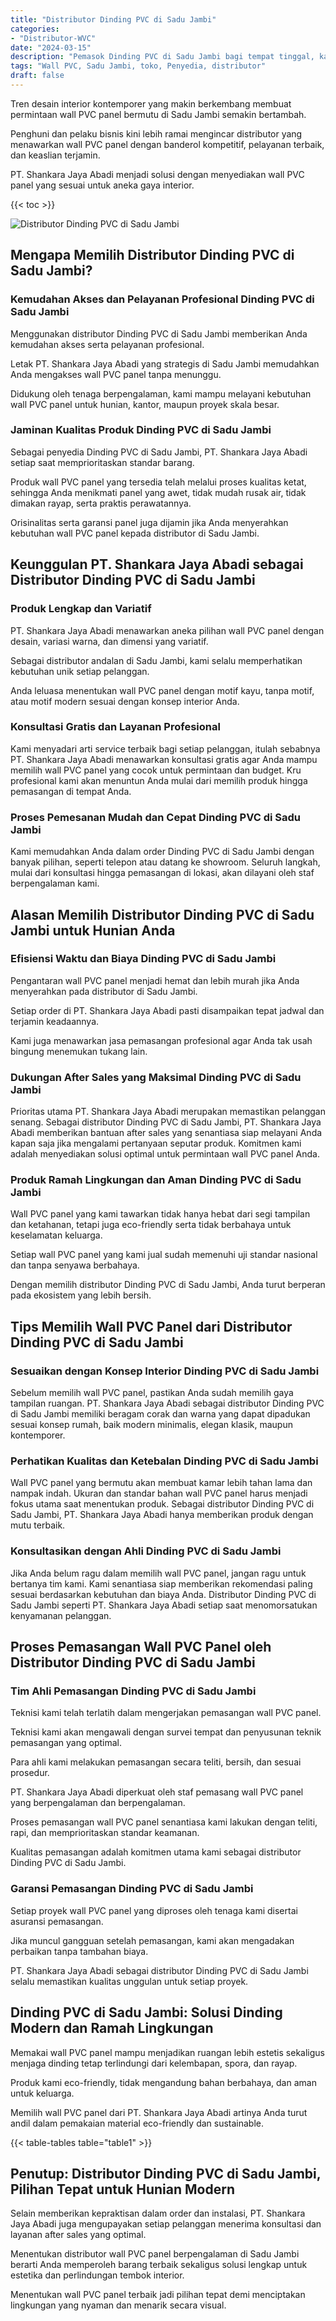 ```yaml
---
title: "Distributor Dinding PVC di Sadu Jambi"
categories: 
- "Distributor-WVC"
date: "2024-03-15"
description: "Pemasok Dinding PVC di Sadu Jambi bagi tempat tinggal, kantor, dan toko. Material unggulan, variasi motif, warna elegan, dengan servis pemasangan dikerjakan oleh tenaga ahli berpengalaman dan kepastian resmi!|Layanan distribusi Dinding PVC di Sadu Jambi untuk kebutuhan hunian, perkantoran, atau toko, dengan panel unggulan dan pemasangan oleh teknisi profesional dan jaminan resmi.|Alternatif Dinding PVC di Sadu Jambi yang andal untuk rumah, office, dan gerai, bersama produk terbaik dan penempatan ditangani oleh teknisi ahli dan jaminan resmi.|Distribusi Dinding PVC di Sadu Jambi untuk rumah, kantor, serta gerai, dengan panel terbaik dan penempatan dikerjakan oleh tenaga ahli berpengalaman, dilengkapi dengan garansi resmi.}"
tags: "Wall PVC, Sadu Jambi, toko, Penyedia, distributor"
draft: false
---
```


Tren desain interior kontemporer yang makin berkembang membuat permintaan wall PVC panel bermutu di Sadu Jambi semakin bertambah.

Penghuni dan pelaku bisnis kini lebih ramai mengincar distributor yang menawarkan wall PVC panel dengan banderol kompetitif, pelayanan terbaik, dan keaslian terjamin.

PT. Shankara Jaya Abadi menjadi solusi dengan menyediakan wall PVC panel yang sesuai untuk aneka gaya interior.

{{< toc >}}

![Distributor Dinding PVC di Sadu Jambi](/images/Distributor-WVC/Distributor-Dinding-PVC-di-Sadu-Jambi.png)


## Mengapa Memilih Distributor Dinding PVC di Sadu Jambi?

### Kemudahan Akses dan Pelayanan Profesional Dinding PVC di Sadu Jambi

Menggunakan distributor Dinding PVC di Sadu Jambi memberikan Anda kemudahan akses serta pelayanan profesional.

Letak PT. Shankara Jaya Abadi yang strategis di Sadu Jambi memudahkan Anda mengakses wall PVC panel tanpa menunggu.

Didukung oleh tenaga berpengalaman, kami mampu melayani kebutuhan wall PVC panel untuk hunian, kantor, maupun proyek skala besar.

### Jaminan Kualitas Produk Dinding PVC di Sadu Jambi

Sebagai penyedia Dinding PVC di Sadu Jambi, PT. Shankara Jaya Abadi setiap saat memprioritaskan standar barang.

Produk wall PVC panel yang tersedia telah melalui proses kualitas ketat, sehingga Anda menikmati panel yang awet, tidak mudah rusak air, tidak dimakan rayap, serta praktis perawatannya.

Orisinalitas serta garansi panel juga dijamin jika Anda menyerahkan kebutuhan wall PVC panel kepada distributor di Sadu Jambi.

## Keunggulan PT. Shankara Jaya Abadi sebagai Distributor Dinding PVC di Sadu Jambi

### Produk Lengkap dan Variatif

PT. Shankara Jaya Abadi menawarkan aneka pilihan wall PVC panel dengan desain, variasi warna, dan dimensi yang variatif.

Sebagai distributor andalan di Sadu Jambi, kami selalu memperhatikan kebutuhan unik setiap pelanggan.

Anda leluasa menentukan wall PVC panel dengan motif kayu, tanpa motif, atau motif modern sesuai dengan konsep interior Anda.

### Konsultasi Gratis dan Layanan Profesional

Kami menyadari arti service terbaik bagi setiap pelanggan, itulah sebabnya PT. Shankara Jaya Abadi menawarkan konsultasi gratis agar Anda mampu memilih wall PVC panel yang cocok untuk permintaan dan budget. Kru profesional kami akan menuntun Anda mulai dari memilih produk hingga pemasangan di tempat Anda.

### Proses Pemesanan Mudah dan Cepat Dinding PVC di Sadu Jambi

Kami memudahkan Anda dalam order Dinding PVC di Sadu Jambi dengan banyak pilihan, seperti telepon atau datang ke showroom. Seluruh langkah, mulai dari konsultasi hingga pemasangan di lokasi, akan dilayani oleh staf berpengalaman kami.

## Alasan Memilih Distributor Dinding PVC di Sadu Jambi untuk Hunian Anda

### Efisiensi Waktu dan Biaya Dinding PVC di Sadu Jambi

Pengantaran wall PVC panel menjadi hemat dan lebih murah jika Anda menyerahkan pada distributor di Sadu Jambi.

Setiap order di PT. Shankara Jaya Abadi pasti disampaikan tepat jadwal dan terjamin keadaannya.

Kami juga menawarkan jasa pemasangan profesional agar Anda tak usah bingung menemukan tukang lain.

### Dukungan After Sales yang Maksimal Dinding PVC di Sadu Jambi

Prioritas utama PT. Shankara Jaya Abadi merupakan memastikan pelanggan senang. Sebagai distributor Dinding PVC di Sadu Jambi, PT. Shankara Jaya Abadi memberikan bantuan after sales yang senantiasa siap melayani Anda kapan saja jika mengalami pertanyaan seputar produk. Komitmen kami adalah menyediakan solusi optimal untuk permintaan wall PVC panel Anda.

### Produk Ramah Lingkungan dan Aman Dinding PVC di Sadu Jambi

Wall PVC panel yang kami tawarkan tidak hanya hebat dari segi tampilan dan ketahanan, tetapi juga eco-friendly serta tidak berbahaya untuk keselamatan keluarga.

Setiap wall PVC panel yang kami jual sudah memenuhi uji standar nasional dan tanpa senyawa berbahaya.

Dengan memilih distributor Dinding PVC di Sadu Jambi, Anda turut berperan pada ekosistem yang lebih bersih.

## Tips Memilih Wall PVC Panel dari Distributor Dinding PVC di Sadu Jambi

### Sesuaikan dengan Konsep Interior Dinding PVC di Sadu Jambi

Sebelum memilih wall PVC panel, pastikan Anda sudah memilih gaya tampilan ruangan. PT. Shankara Jaya Abadi sebagai distributor Dinding PVC di Sadu Jambi memiliki beragam corak dan warna yang dapat dipadukan sesuai konsep rumah, baik modern minimalis, elegan klasik, maupun kontemporer.

### Perhatikan Kualitas dan Ketebalan Dinding PVC di Sadu Jambi

Wall PVC panel yang bermutu akan membuat kamar lebih tahan lama dan nampak indah. Ukuran dan standar bahan wall PVC panel harus menjadi fokus utama saat menentukan produk. Sebagai distributor Dinding PVC di Sadu Jambi, PT. Shankara Jaya Abadi hanya memberikan produk dengan mutu terbaik.

### Konsultasikan dengan Ahli Dinding PVC di Sadu Jambi

Jika Anda belum ragu dalam memilih wall PVC panel, jangan ragu untuk bertanya tim kami. Kami senantiasa siap memberikan rekomendasi paling sesuai berdasarkan kebutuhan dan biaya Anda. Distributor Dinding PVC di Sadu Jambi seperti PT. Shankara Jaya Abadi setiap saat menomorsatukan kenyamanan pelanggan.

## Proses Pemasangan Wall PVC Panel oleh Distributor Dinding PVC di Sadu Jambi

### Tim Ahli Pemasangan Dinding PVC di Sadu Jambi

Teknisi kami telah terlatih dalam mengerjakan pemasangan wall PVC panel.

Teknisi kami akan mengawali dengan survei tempat dan penyusunan teknik pemasangan yang optimal.

Para ahli kami melakukan pemasangan secara teliti, bersih, dan sesuai prosedur.

PT. Shankara Jaya Abadi diperkuat oleh staf pemasang wall PVC panel yang berpengalaman dan berpengalaman.

Proses pemasangan wall PVC panel senantiasa kami lakukan dengan teliti, rapi, dan memprioritaskan standar keamanan.

Kualitas pemasangan adalah komitmen utama kami sebagai distributor Dinding PVC di Sadu Jambi.

### Garansi Pemasangan Dinding PVC di Sadu Jambi

Setiap proyek wall PVC panel yang diproses oleh tenaga kami disertai asuransi pemasangan.

Jika muncul gangguan setelah pemasangan, kami akan mengadakan perbaikan tanpa tambahan biaya.

PT. Shankara Jaya Abadi sebagai distributor Dinding PVC di Sadu Jambi selalu memastikan kualitas unggulan untuk setiap proyek.

## Dinding PVC di Sadu Jambi: Solusi Dinding Modern dan Ramah Lingkungan

Memakai wall PVC panel mampu menjadikan ruangan lebih estetis sekaligus menjaga dinding tetap terlindungi dari kelembapan, spora, dan rayap.

Produk kami eco-friendly, tidak mengandung bahan berbahaya, dan aman untuk keluarga.

Memilih wall PVC panel dari PT. Shankara Jaya Abadi artinya Anda turut andil dalam pemakaian material eco-friendly dan sustainable.

{{< table-tables table="table1" >}}

## Penutup: Distributor Dinding PVC di Sadu Jambi, Pilihan Tepat untuk Hunian Modern

Selain memberikan kepraktisan dalam order dan instalasi, PT. Shankara Jaya Abadi juga mengupayakan setiap pelanggan menerima konsultasi dan layanan after sales yang optimal.

Menentukan distributor wall PVC panel berpengalaman di Sadu Jambi berarti Anda memperoleh barang terbaik sekaligus solusi lengkap untuk estetika dan perlindungan tembok interior.

Menentukan wall PVC panel terbaik jadi pilihan tepat demi menciptakan lingkungan yang nyaman dan menarik secara visual.